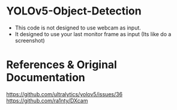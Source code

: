 # YOLOv5-Object-Detection
  - This code is not designed to use webcam as input. 
  - It designed to use your last monitor frame as input (Its like do a screenshot)

# References & Original Documentation
https://github.com/ultralytics/yolov5/issues/36
https://github.com/ra1nty/DXcam
